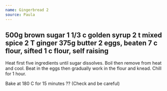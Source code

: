 ```yaml
---
name: Gingerbread 2
source: Paula
---
```

500g brown sugar
1 1/3 c golden syrup
2 t mixed spice
2 T ginger
375g butter
2 eggs, beaten
7 c flour, sifted
1 c flour, self raising
---
Heat first five ingredients until sugar dissolves.  Boil then remove from heat and cool.  Beat in the eggs then gradually work in the flour and knead.  Chill for 1 hour.

Bake at 180 C for 15 minutes ??  (Check and be careful)


